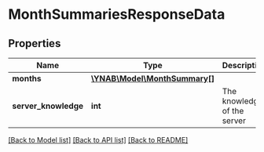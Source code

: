 # MonthSummariesResponseData

## Properties
Name | Type | Description | Notes
------------ | ------------- | ------------- | -------------
**months** | [**\YNAB\Model\MonthSummary[]**](MonthSummary.md) |  | 
**server_knowledge** | **int** | The knowledge of the server | 

[[Back to Model list]](../../README.md#documentation-for-models) [[Back to API list]](../../README.md#documentation-for-api-endpoints) [[Back to README]](../../README.md)


